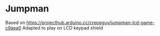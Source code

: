# Jumpman

Based on https://projecthub.arduino.cc/crepeguy/jumpman-lcd-game-c9aea0
Adapted to play on LCD keypad shield
